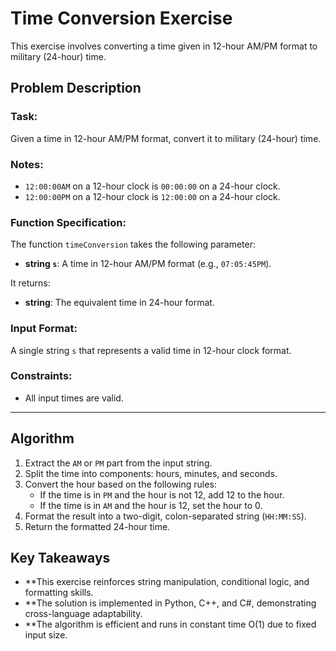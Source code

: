 # Time Conversion Exercise

This exercise involves converting a time given in 12-hour AM/PM format to military (24-hour) time.

## Problem Description

### Task:
Given a time in 12-hour AM/PM format, convert it to military (24-hour) time.

### Notes:
- `12:00:00AM` on a 12-hour clock is `00:00:00` on a 24-hour clock.
- `12:00:00PM` on a 12-hour clock is `12:00:00` on a 24-hour clock.

### Function Specification:
The function `timeConversion` takes the following parameter:
- **string `s`**: A time in 12-hour AM/PM format (e.g., `07:05:45PM`).

It returns:
- **string**: The equivalent time in 24-hour format.

### Input Format:
A single string `s` that represents a valid time in 12-hour clock format.

### Constraints:
- All input times are valid.

---

## Algorithm

1. Extract the `AM` or `PM` part from the input string.
2. Split the time into components: hours, minutes, and seconds.
3. Convert the hour based on the following rules:
   - If the time is in `PM` and the hour is not 12, add 12 to the hour.
   - If the time is in `AM` and the hour is 12, set the hour to 0.
4. Format the result into a two-digit, colon-separated string (`HH:MM:SS`).
5. Return the formatted 24-hour time.

## Key Takeaways
- **This exercise reinforces string manipulation, conditional logic, and formatting skills.
- **The solution is implemented in Python, C++, and C#, demonstrating cross-language adaptability.
- **The algorithm is efficient and runs in constant time O(1) due to fixed input size.
